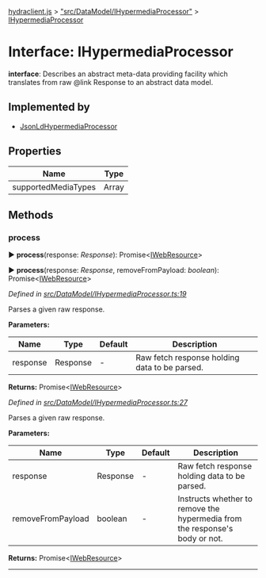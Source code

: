 [hydraclient.js](../index.md) > ["src/DataModel/IHypermediaProcessor"](../modules/_src_datamodel_ihypermediaprocessor_.md) > [IHypermediaProcessor](../interfaces/_src_datamodel_ihypermediaprocessor_.ihypermediaprocessor.md)



# Interface: IHypermediaProcessor

**interface**: Describes an abstract meta-data providing facility which translates from raw @link Response to an abstract data model.

## Implemented by

* [JsonLdHypermediaProcessor](../classes/_src_datamodel_jsonld_jsonldhypermediaprocessor_.jsonldhypermediaprocessor.md)


## Properties

| Name  | Type                
| ------ | ------------------- 
| supportedMediaTypes | Array<string>
## Methods
<a id="process"></a>

###  process

► **process**(response: *Response*): Promise<[IWebResource](_src_datamodel_iwebresource_.iwebresource.md)>

► **process**(response: *Response*, removeFromPayload: *boolean*): Promise<[IWebResource](_src_datamodel_iwebresource_.iwebresource.md)>



*Defined in [src/DataModel/IHypermediaProcessor.ts:19](https://github.com/alien-mcl/Heracles.ts/blob/05f75bc/src/DataModel/IHypermediaProcessor.ts#L19)*

Parses a given raw response.


**Parameters:**

| Name  | Type                | Default | Description  |
| ------ | ------------------- | ------------ | ------------ |
| response  | Response | - | Raw fetch response holding data to be parsed. |





**Returns:** Promise<[IWebResource](_src_datamodel_iwebresource_.iwebresource.md)>





*Defined in [src/DataModel/IHypermediaProcessor.ts:27](https://github.com/alien-mcl/Heracles.ts/blob/05f75bc/src/DataModel/IHypermediaProcessor.ts#L27)*

Parses a given raw response.


**Parameters:**

| Name  | Type                | Default | Description  |
| ------ | ------------------- | ------------ | ------------ |
| response  | Response | - | Raw fetch response holding data to be parsed. |
| removeFromPayload  | boolean | - | Instructs whether to remove the hypermedia from the response&#x27;s body or not. |





**Returns:** Promise<[IWebResource](_src_datamodel_iwebresource_.iwebresource.md)>







___



